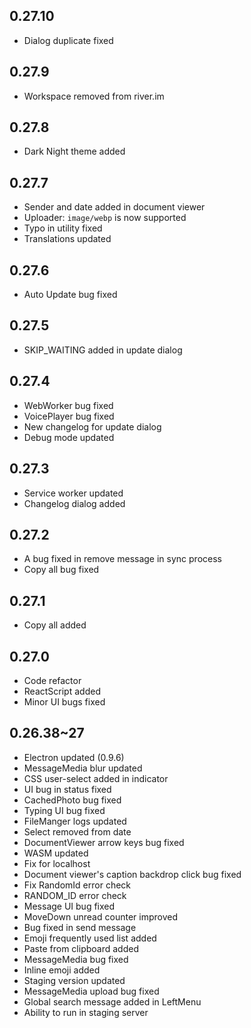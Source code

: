 ## 0.27.10
* Dialog duplicate fixed

## 0.27.9
* Workspace removed from river.im

## 0.27.8
* Dark Night theme added

## 0.27.7
* Sender and date added in document viewer
* Uploader: `image/webp` is now supported
* Typo in utility fixed
* Translations updated

## 0.27.6
* Auto Update bug fixed

## 0.27.5
* SKIP_WAITING added in update dialog

## 0.27.4
* WebWorker bug fixed
* VoicePlayer bug fixed
* New changelog for update dialog
* Debug mode updated

## 0.27.3
* Service worker updated
* Changelog dialog added

## 0.27.2
* A bug fixed in remove message in sync process
* Copy all bug fixed

## 0.27.1
* Copy all added

## 0.27.0
* Code refactor
* ReactScript added
* Minor UI bugs fixed

## 0.26.38~27
* Electron updated (0.9.6)
* MessageMedia blur updated
* CSS user-select added in indicator
* UI bug in status fixed
* CachedPhoto bug fixed
* Typing UI bug fixed
* FileManger logs updated
* Select removed from date
* DocumentViewer arrow keys bug fixed
* WASM updated
* Fix for localhost
* Document viewer's caption backdrop click bug fixed 
* Fix RandomId error check
* RANDOM_ID error check
* Message UI bug fixed
* MoveDown unread counter improved
* Bug fixed in send message
* Emoji frequently used list added
* Paste from clipboard added
* MessageMedia bug fixed
* Inline emoji added
* Staging version updated
* MessageMedia upload bug fixed
* Global search message added in LeftMenu
* Ability to run in staging server